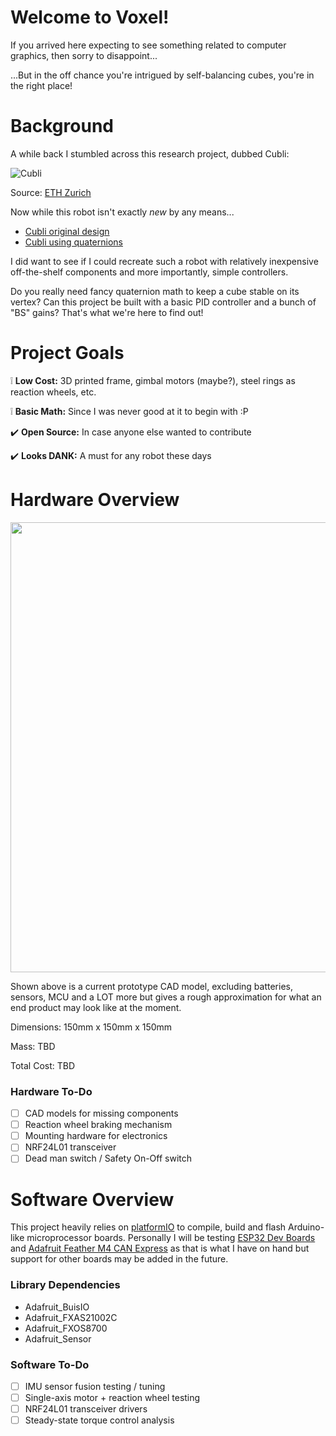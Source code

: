 # Welcome to Voxel!

If you arrived here expecting to see something related to computer graphics, then sorry to disappoint...

...But in the off chance you're intrigued by self-balancing cubes, you're in the right place!

# Background

A while back I stumbled across this research project, dubbed Cubli:

![Cubli](https://user-images.githubusercontent.com/15114673/165008159-6efda159-1dbb-4daf-8867-a9a6a5a587ef.gif)

Source: [ETH Zurich](https://www.youtube.com/watch?v=n_6p-1J551Y)

Now while this robot isn't exactly _new_ by any means...
* [Cubli original design](https://www.wevolver.com/wevolver.staff/cubli#:~:text=The%20Cubli%20is%20a%20one,the%20Cubli%20to%20jump%20up)
* [Cubli using quaternions](https://ieeexplore.ieee.org/stamp/stamp.jsp?arnumber=9524577)

I did want to see if I could recreate such a robot with relatively inexpensive off-the-shelf components and more importantly, simple controllers.

Do you really need fancy quaternion math to keep a cube stable on its vertex? Can this project be built with a basic PID controller and a bunch of "BS" gains? That's what we're here to find out!

# Project Goals

:grey_exclamation: **Low Cost:** 3D printed frame, gimbal motors (maybe?), steel rings as reaction wheels, etc.

:grey_exclamation: **Basic Math:** Since I was never good at it to begin with :P

:heavy_check_mark: **Open Source:** In case anyone else wanted to contribute

:heavy_check_mark: **Looks DANK:** A must for any robot these days

# Hardware Overview

<img src=https://user-images.githubusercontent.com/15114673/165002022-69e958a0-5319-45f0-a082-ec386f60e09a.png width="698" height="720"/>

Shown above is a current prototype CAD model, excluding batteries, sensors, MCU and a LOT more but gives a rough approximation for what an end product may look like at the moment.

Dimensions: 150mm x 150mm x 150mm

Mass: TBD

Total Cost: TBD

### Hardware To-Do

- [ ] CAD models for missing components
- [ ] Reaction wheel braking mechanism
- [ ] Mounting hardware for electronics
- [ ] NRF24L01 transceiver
- [ ] Dead man switch / Safety On-Off switch

# Software Overview

This project heavily relies on [platformIO](https://platformio.org/) to compile, build and flash Arduino-like microprocessor boards. Personally I will be testing [ESP32 Dev Boards](https://www.espressif.com/en/products/socs/esp32) and [Adafruit Feather M4 CAN Express](https://www.adafruit.com/product/4759) as that is what I have on hand but support for other boards may be added in the future.

### Library Dependencies
* Adafruit_BuisIO
* Adafruit_FXAS21002C
* Adafruit_FXOS8700
* Adafruit_Sensor

### Software To-Do

- [ ] IMU sensor fusion testing / tuning
- [ ] Single-axis motor + reaction wheel testing
- [ ] NRF24L01 transceiver drivers
- [ ] Steady-state torque control analysis
